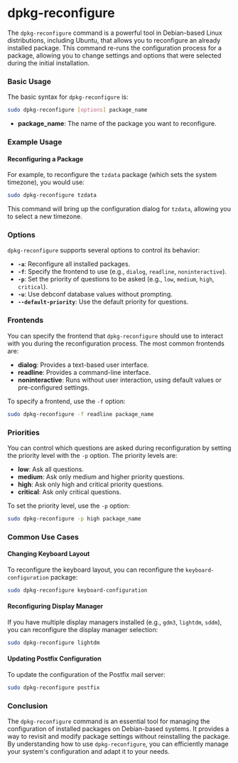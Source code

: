 # dpkg-reconfigure

The `dpkg-reconfigure` command is a powerful tool in Debian-based Linux distributions, including Ubuntu, that allows you to reconfigure an already installed package. This command re-runs the configuration process for a package, allowing you to change settings and options that were selected during the initial installation.

### Basic Usage

The basic syntax for `dpkg-reconfigure` is:

```sh
sudo dpkg-reconfigure [options] package_name
```

- **package_name**: The name of the package you want to reconfigure.

### Example Usage

#### Reconfiguring a Package

For example, to reconfigure the `tzdata` package (which sets the system timezone), you would use:

```sh
sudo dpkg-reconfigure tzdata
```

This command will bring up the configuration dialog for `tzdata`, allowing you to select a new timezone.

### Options

`dpkg-reconfigure` supports several options to control its behavior:

- **`-a`**: Reconfigure all installed packages.
- **`-f`**: Specify the frontend to use (e.g., `dialog`, `readline`, `noninteractive`).
- **`-p`**: Set the priority of questions to be asked (e.g., `low`, `medium`, `high`, `critical`).
- **`-u`**: Use debconf database values without prompting.
- **`--default-priority`**: Use the default priority for questions.

### Frontends

You can specify the frontend that `dpkg-reconfigure` should use to interact with you during the reconfiguration process. The most common frontends are:

- **dialog**: Provides a text-based user interface.
- **readline**: Provides a command-line interface.
- **noninteractive**: Runs without user interaction, using default values or pre-configured settings.

To specify a frontend, use the `-f` option:

```sh
sudo dpkg-reconfigure -f readline package_name
```

### Priorities

You can control which questions are asked during reconfiguration by setting the priority level with the `-p` option. The priority levels are:

- **low**: Ask all questions.
- **medium**: Ask only medium and higher priority questions.
- **high**: Ask only high and critical priority questions.
- **critical**: Ask only critical questions.

To set the priority level, use the `-p` option:

```sh
sudo dpkg-reconfigure -p high package_name
```

### Common Use Cases

#### Changing Keyboard Layout

To reconfigure the keyboard layout, you can reconfigure the `keyboard-configuration` package:

```sh
sudo dpkg-reconfigure keyboard-configuration
```

#### Reconfiguring Display Manager

If you have multiple display managers installed (e.g., `gdm3`, `lightdm`, `sddm`), you can reconfigure the display manager selection:

```sh
sudo dpkg-reconfigure lightdm
```

#### Updating Postfix Configuration

To update the configuration of the Postfix mail server:

```sh
sudo dpkg-reconfigure postfix
```

### Conclusion

The `dpkg-reconfigure` command is an essential tool for managing the configuration of installed packages on Debian-based systems. It provides a way to revisit and modify package settings without reinstalling the package. By understanding how to use `dpkg-reconfigure`, you can efficiently manage your system's configuration and adapt it to your needs.
